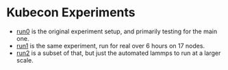 # Kubecon Experiments

 - [run0](run0) is the original experiment setup, and primarily testing for the main one.
 - [run1](run1) is the same experiment, run for real over 6 hours on 17 nodes.
 - [run2](run2) is a subset of that, but just the automated lammps to run at a larger scale.
